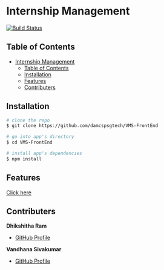 # Internship Management
[![Build Status](https://travis-ci.org/DAMCS/stepping-stone.svg?branch=master)](https://travis-ci.org/DAMCS/stepping-stone)

## Table of Contents

- [Internship Management](#internship-management)
  - [Table of Contents](#table-of-contents)
  - [Installation](#installation)
  - [Features](#features)
  - [Contributers](#contributers)

## Installation

``` bash
# clone the repo
$ git clone https://github.com/damcspsgtech/VMS-FrontEnd

# go into app's directory
$ cd VMS-FrontEnd

# install app's dependencies
$ npm install
```
## Features

[Click here](FEATURES.md)

## Contributers

**Dhikshitha Ram**
* [GitHub Profile](<https://github.com/dhikshitha>)

**Vandhana Sivakumar**
* [GitHub Profile](<https://github.com/vandhanasiva>)



